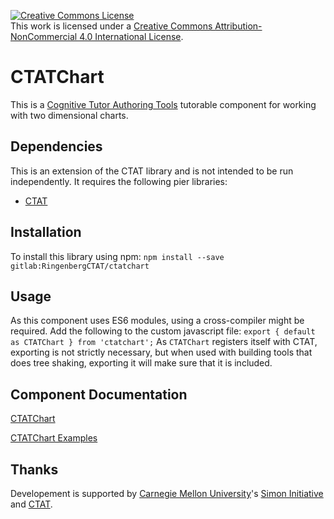 <a rel="license" href="http://creativecommons.org/licenses/by-nc/4.0/"><img alt="Creative Commons License" style="border-width:0" src="https://i.creativecommons.org/l/by-nc/4.0/88x31.png" /></a><br />This work is licensed under a <a rel="license" href="http://creativecommons.org/licenses/by-nc/4.0/">Creative Commons Attribution-NonCommercial 4.0 International License</a>.

# CTATChart

This is a [Cognitive Tutor Authoring Tools](http://ctat.pact.cs.cmu.edu)
tutorable component for working with two dimensional charts.

## Dependencies

This is an extension of the CTAT library and is not intended to be run
independently.
It requires the following pier libraries:

- [CTAT](https://cdn.ctat.cmu.edu/latest/ctat.min.js)

## Installation

To install this library using npm:
`npm install --save gitlab:RingenbergCTAT/ctatchart`

## Usage

As this component uses ES6 modules, using a cross-compiler might be required.
Add the following to the custom javascript file:
`export { default as CTATChart } from 'ctatchart';`
As `CTATChart` registers itself with CTAT, exporting is not strictly necessary,
but when used with building tools that does tree shaking, exporting it will make
sure that it is included.

## Component Documentation

[CTATChart](./CTATChart.md)

[CTATChart Examples](https://ringenbergctat.gitlab.io/ctatchart/)

## Thanks

Developement is supported by
[Carnegie Mellon University](https://www.cmu.edu/)'s
[Simon Initiative](https://www.cmu.edu/simon/)
and [CTAT](http://ctat.pact.cs.cmu.edu/).

